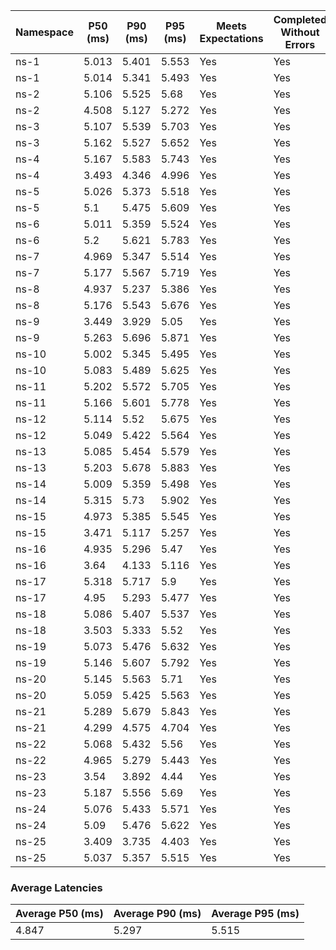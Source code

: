 | Namespace | P50 (ms) | P90 (ms) | P95 (ms) | Meets Expectations | Completed Without Errors |
|-----------|----------|----------|----------|--------------------|--------------------------|
| ns-1 | 5.013 | 5.401 | 5.553 | Yes | Yes |
| ns-1 | 5.014 | 5.341 | 5.493 | Yes | Yes |
| ns-2 | 5.106 | 5.525 | 5.68 | Yes | Yes |
| ns-2 | 4.508 | 5.127 | 5.272 | Yes | Yes |
| ns-3 | 5.107 | 5.539 | 5.703 | Yes | Yes |
| ns-3 | 5.162 | 5.527 | 5.652 | Yes | Yes |
| ns-4 | 5.167 | 5.583 | 5.743 | Yes | Yes |
| ns-4 | 3.493 | 4.346 | 4.996 | Yes | Yes |
| ns-5 | 5.026 | 5.373 | 5.518 | Yes | Yes |
| ns-5 | 5.1 | 5.475 | 5.609 | Yes | Yes |
| ns-6 | 5.011 | 5.359 | 5.524 | Yes | Yes |
| ns-6 | 5.2 | 5.621 | 5.783 | Yes | Yes |
| ns-7 | 4.969 | 5.347 | 5.514 | Yes | Yes |
| ns-7 | 5.177 | 5.567 | 5.719 | Yes | Yes |
| ns-8 | 4.937 | 5.237 | 5.386 | Yes | Yes |
| ns-8 | 5.176 | 5.543 | 5.676 | Yes | Yes |
| ns-9 | 3.449 | 3.929 | 5.05 | Yes | Yes |
| ns-9 | 5.263 | 5.696 | 5.871 | Yes | Yes |
| ns-10 | 5.002 | 5.345 | 5.495 | Yes | Yes |
| ns-10 | 5.083 | 5.489 | 5.625 | Yes | Yes |
| ns-11 | 5.202 | 5.572 | 5.705 | Yes | Yes |
| ns-11 | 5.166 | 5.601 | 5.778 | Yes | Yes |
| ns-12 | 5.114 | 5.52 | 5.675 | Yes | Yes |
| ns-12 | 5.049 | 5.422 | 5.564 | Yes | Yes |
| ns-13 | 5.085 | 5.454 | 5.579 | Yes | Yes |
| ns-13 | 5.203 | 5.678 | 5.883 | Yes | Yes |
| ns-14 | 5.009 | 5.359 | 5.498 | Yes | Yes |
| ns-14 | 5.315 | 5.73 | 5.902 | Yes | Yes |
| ns-15 | 4.973 | 5.385 | 5.545 | Yes | Yes |
| ns-15 | 3.471 | 5.117 | 5.257 | Yes | Yes |
| ns-16 | 4.935 | 5.296 | 5.47 | Yes | Yes |
| ns-16 | 3.64 | 4.133 | 5.116 | Yes | Yes |
| ns-17 | 5.318 | 5.717 | 5.9 | Yes | Yes |
| ns-17 | 4.95 | 5.293 | 5.477 | Yes | Yes |
| ns-18 | 5.086 | 5.407 | 5.537 | Yes | Yes |
| ns-18 | 3.503 | 5.333 | 5.52 | Yes | Yes |
| ns-19 | 5.073 | 5.476 | 5.632 | Yes | Yes |
| ns-19 | 5.146 | 5.607 | 5.792 | Yes | Yes |
| ns-20 | 5.145 | 5.563 | 5.71 | Yes | Yes |
| ns-20 | 5.059 | 5.425 | 5.563 | Yes | Yes |
| ns-21 | 5.289 | 5.679 | 5.843 | Yes | Yes |
| ns-21 | 4.299 | 4.575 | 4.704 | Yes | Yes |
| ns-22 | 5.068 | 5.432 | 5.56 | Yes | Yes |
| ns-22 | 4.965 | 5.279 | 5.443 | Yes | Yes |
| ns-23 | 3.54 | 3.892 | 4.44 | Yes | Yes |
| ns-23 | 5.187 | 5.556 | 5.69 | Yes | Yes |
| ns-24 | 5.076 | 5.433 | 5.571 | Yes | Yes |
| ns-24 | 5.09 | 5.476 | 5.622 | Yes | Yes |
| ns-25 | 3.409 | 3.735 | 4.403 | Yes | Yes |
| ns-25 | 5.037 | 5.357 | 5.515 | Yes | Yes |

### Average Latencies
| Average P50 (ms) | Average P90 (ms) | Average P95 (ms) |
|------------------|------------------|------------------|
| 4.847 | 5.297 | 5.515 |
